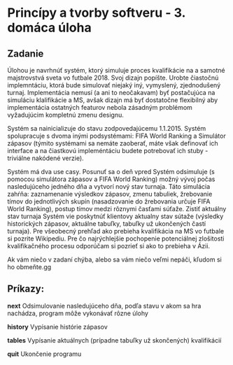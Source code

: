 # Princípy a tvorby softveru - 3. domáca úloha


## Zadanie

Úlohou je navrhnúť systém, ktorý simuluje proces kvalifikácie na a samotné majstrovstvá sveta vo futbale 2018. Svoj dizajn popíšte. Urobte čiastočnú implemntáciu, ktorá bude simulovať niejaký iný, vymyslený, zjednodušený turnaj. Implementácia nemusí (a ani to neočakavam) byť postačujúca na simuláciu klalifikácie a MS, avšak dizajn má byť dostatočne flexibilný aby implementácia ostatných featurov nebola zásadným problémom vyžadujúcim kompletnú zmenu designu. 

Systém sa nainicializuje do stavu zodpovedajúcemu 1.1.2015. Systém spolupracuje s dvoma inými podsystémami: FIFA World Ranking a Simulátor zápasov (týmito systémami sa nemáte zaoberať, máte však definovať ich interface a na čiastkovú impleméntáciu budete potrebovať ich stuby - triviálne nakódené verzie). 

Systém má dva use casy.
Posunuť sa o deň vpred
Systém odsimuluje (s pomocou simulátora zápasov a FIFA World Ranking) možný vývoj počas nasledujúceho jedného dňa a vytvorí nový stav turnaja. Táto simulácia zahŕňa: zaznamenanie výsledkov zápasov, zmenu tabuliek, žrebovanie tímov do jednotlivých skupín (nasadzovanie do žrebovania určuje FIFA World Ranking), postup tímov medzi rôznymi časťami súťaže.
Zistiť aktuálny stav turnaja
Systém vie poskytnúť klientovy aktualny stav sútaže (výsledky historických zápasov, aktuálne tabuľky, tabuľky už ukončených častí turnaja).
Pre všeobecný prehľad ako prebieha kvalifikácia na MS vo futbale si pozrite Wikipediu. Pre čo najrýchlejšie pochopenie potenciálnej zlošitosti kvalifikačného procesu odporúčam si pozrieť si ako to prebieha v Ázii. 

Ak vám niečo v zadaní chýba, alebo sa vám niečo veľmi nepáči, kľudom si ho obmeňte.gg

## Príkazy:
**next**
Odsimulovanie nasledujúceho dňa,                podľa stavu v akom sa hra nachádza,              program môže vykonávať rôzne úlohy

**history**
Vypísanie histórie zápasov

**tables**
Vypísanie aktuálnych (prípadne tabuľky už skončených) kvalifikácií

**quit**
Ukončenie programu
